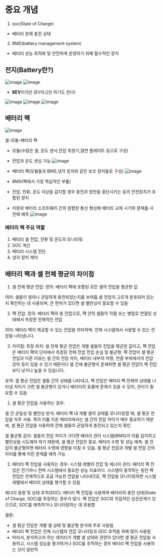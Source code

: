 # 중요 개념
1. soc(State of Charge)
  - 배터리 현재 충전 상태
2. BMS(battery management system)
  - 배터리 성능 최적화 및 안전하게 운영하기 위해 필수적인 장치

## 전지(Battery란?)
![image](https://github.com/user-attachments/assets/828eb60b-cdee-41bd-aad7-91134065ebbf)
![image](https://github.com/user-attachments/assets/052ecce2-128e-42a0-b89b-7f11e40bdd4c)
- **BEV**이지만 (EV라고만 하기도 한다)

![image](https://github.com/user-attachments/assets/4572a08c-3a3a-453d-9f2e-8aa6084c6a73)
![image](https://github.com/user-attachments/assets/c2a30507-8308-4e02-b945-083f98dfd79e)
![image](https://github.com/user-attachments/assets/54c2b6b1-3a62-4760-9715-ab4b6e3763cf)

## 배터리 팩
![image](https://github.com/user-attachments/assets/18c82b1a-3417-4a40-bcd5-1db5a4072547)

셀-모듈-배터리 팩

- 모듈(수많은 셀, 온도 센서,전압 측정기,절연 플레이트 등으로 구성)
- 전압과 온도 센싱 가능
![image](https://github.com/user-attachments/assets/f1d5b2b1-09da-4f56-bc88-44f0d47d76aa)

- 배터리 팩(모듈들과 BMS,냉각 장치와 같은 보조 장치들로 구성)
![image](https://github.com/user-attachments/assets/b4aa31cd-46c9-4f95-ae07-83f1a57efdd8)

- BMS(팩에서 가장 핵심적인 부품)
- 전압, 전류, 온도 이상을 감지할 경우 충전과 방전을 중단시키는 등의 안전장치가 포함된 장치
- 차량과 배터리 소프트웨어 간의 원할한 통신 형성해 배터리 교체 시기와 문제를 사전에 예측
![image](https://github.com/user-attachments/assets/76c81894-01f2-4010-a604-6db532035950)

### 배터리 팩 주요 역할
1. 배터리 셀 전압, 전류 및 온도의 모니터링
2. SOC 계산
3. 배터리 시스템 진단
4. 냉각 장치 제어

## 배터리 팩과 셀 전체 평균의 차이점
1. 셀 전체 평균 전압:
정의: 배터리 팩에 포함된 모든 셀의 전압을 평균한 값

의미: 셀들이 얼마나 균일하게 충전되었는지를 보여줌.셀 전압이 고르게 분포되어 있는지 확인하는 데 사용되며, 큰 편차가 있으면 셀 밸런싱이 필요할 수 있음

2. 팩 전압:
정의: 배터리 팩의 총 전압으로, 팩 안의 셀들이 직렬 또는 병렬로 연결된 상태에서 측정한 전체적인 전압

의미: 배터리 팩이 제공할 수 있는 전압을 의미하며, 전체 시스템에서 사용할 수 있는 전압을 나타냅니다.

3. 차이점:
측정 위치: 셀 전체 평균 전압은 개별 셀들의 전압을 평균한 값이고, 팩 전압은 배터리 팩의 단자에서 측정된 전체 전압
전압 손실 및 불균형: 팩 전압이 셀 평균 전압과 다른 이유는 셀 간의 전압 차이, 배터리 내부의 저항, 연결 부위에서의 전압 강하 등이 있을 수 있기 때문이다 셀 간에 불균형이 존재하면 셀 평균 전압이 팩 전압보다 낮거나 높을 수 있습니다.

요약:
셀 평균 전압은 셀들 간의 상태를 나타내고, 팩 전압은 배터리 팩 전체의 상태를 나타냄
차이가 크면 셀 불균형이 있거나 배터리의 효율에 문제가 있을 수 있어, 관리가 필요할 수 있음



1. 셀 평균 전압을 사용하는 경우:


셀 간 균일성 및 밸런싱 분석: 배터리 팩 내 개별 셀의 상태를 모니터링할 때, 셀 평균 전압을 자주 사용. 특히 리튬 이온 배터리에서는 셀 간의 전압 차이가 매우 중요하기 때문에, 셀 평균 전압을 사용하여 전체 셀들이 균일하게 충전되고 있는지 확인

셀 불균형 감지: 셀들의 전압 차이가 크다면 배터리 관리 시스템(BMS)이 이를 감지하고 밸런싱을 시도해야 하기 때문에, 셀 평균 전압은 중요.
배터리 수명 및 성능 예측: 셀 전압이 불균형하면 배터리 수명에 영향을 미칠 수 있음. 셀 평균 전압과 개별 셀 전압 간의 차이를 통해 이런 문제를 예측 가능


2. 배터리 팩 전압을 사용하는 경우:
시스템 레벨의 전압 및 에너지 관리: 배터리 팩 전압은 전기차나 전력 시스템에서 중요한 성능 지표이다. 시스템이 동작하는 동안 팩 전압은 전체적으로 공급 가능한 전압을 나타내므로, 팩 전압을 모니터링하면 시스템 레벨에서 배터리 상태를 평가할 수 있음

에너지 용량 및 상태 추적(SOC): 배터리 팩 전압을 사용하여 배터리의 충전 상태(State of Charge, SOC)를 추정하는 경우가 많다. 팩 전압은 SOC와 직접적인 상관관계가 있으므로, SOC를 예측하거나 모니터링하는 데 유용함

결론:

* 셀 평균 전압은 개별 셀 상태 및 불균형 분석에 주로 사용됨
* 배터리 팩 전압은 전체 시스템의 전압 모니터링과 SOC 추적을 위해 많이 사용됨
* 따라서, 분석하고자 하는 데이터가 개별 셀 상태와 관련이 있다면 셀 평균 전압을 사용하고, 시스템 성능을 평가하거나 SOC를 추적하는 경우 배터리 팩 전압을 사용하는 것이 일반적

